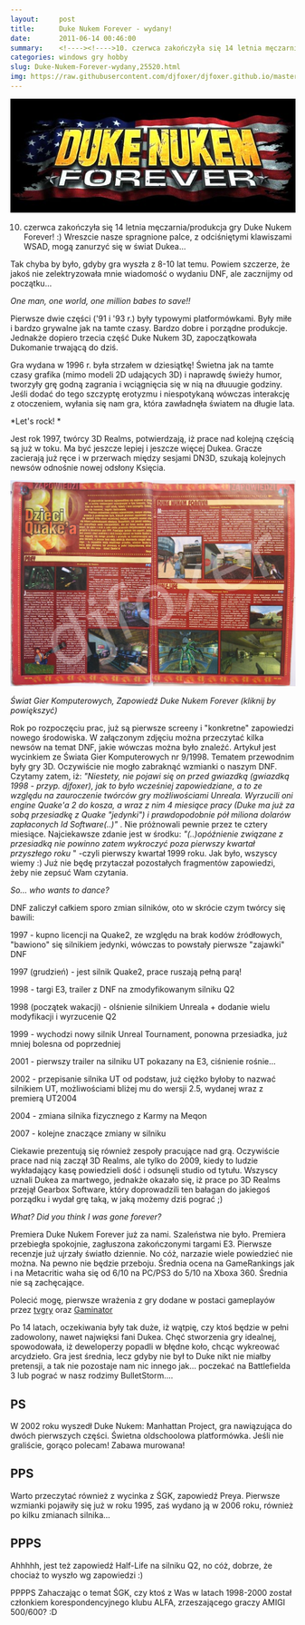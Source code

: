 ```yaml
---
layout:     post
title:      Duke Nukem Forever - wydany!
date:       2011-06-14 00:46:00
summary:    <!----><!---->10. czerwca zakończyła się 14 letnia męczarnia/produkcja gry Duke Nukem Forever!  — ) Wreszcie nasze spragnione palce, z odciśniętymi klawiszami WSAD, mogą zanurzyć się w świat Dukea... Tak chyba by było,  gdyby gra wyszła z 8-10 lat temu. Powiem szczerze, że jakoś nie zelektryzowała mnie wiadomość o wydaniu DNF, ale zacznijmy od początku...One man, one world, one million babes to save...
categories: windows gry hobby
slug: Duke-Nukem-Forever-wydany,25520.html
img: https://raw.githubusercontent.com/djfoxer/djfoxer.github.io/master/_img/2011-6-14-_198_/g_-_-x-_-_-_x20110613185325_2.jpg
---
```






![desk](https://raw.githubusercontent.com/djfoxer/djfoxer.github.io/master/_img/2011-6-14-_198_/g_-_-x-_-_-_x20110613185325_2.jpg)

 


10. czerwca zakończyła się 14 letnia męczarnia/produkcja gry Duke Nukem Forever! :) Wreszcie nasze spragnione palce, z odciśniętymi klawiszami WSAD, mogą zanurzyć się w świat Dukea... 

Tak chyba by było,  gdyby gra wyszła z 8-10 lat temu. Powiem szczerze, że jakoś nie zelektryzowała mnie wiadomość o wydaniu DNF, ale zacznijmy od początku...


 *One man, one world, one million babes to save!!* 

Pierwsze dwie części ('91 i '93 r.) były typowymi platformówkami. Były miłe i bardzo grywalne jak na tamte czasy. Bardzo dobre i porządne produkcje. Jednakże dopiero trzecia część Duke Nukem 3D, zapoczątkowała Dukomanie trwającą do dziś. 

Gra wydana w 1996 r. była strzałem w dziesiątkę! Świetna jak na tamte czasy grafika (mimo modeli 2D udających 3D) i naprawdę świeży humor, tworzyły grę godną zagrania i wciągnięcia się w nią na dłuuugie godziny. Jeśli dodać do tego szczyptę erotyzmu i niespotykaną wówczas interakcję z otoczeniem, wyłania się nam gra, która zawładnęła światem na długie lata.


 *Let's rock! * 

Jest rok 1997, twórcy 3D Realms, potwierdzają, iż prace nad kolejną częścią są już w toku. Ma być jeszcze lepiej i jeszcze więcej Dukea. Gracze zacierają już ręce i w przerwach między sesjami DN3D, szukają kolejnych newsów odnośnie nowej odsłony Księcia.



![desk](https://raw.githubusercontent.com/djfoxer/djfoxer.github.io/master/_img/2011-6-14-_198_/g_-_-x-_-_-_x20110613191812_1.jpg)

 
 *Świat Gier Komputerowych, Zapowiedź Duke Nukem Forever (kliknij by powiększyć)* 

Rok po rozpoczęciu prac, już są pierwsze screeny i "konkretne" zapowiedzi nowego środowiska. 
W załączonym zdjęciu można przeczytać kilka newsów na temat DNF, jakie wówczas można było znaleźć. Artykuł jest wycinkiem ze Świata Gier Komputerowych nr 9/1998. Tematem przewodnim były gry 3D. Oczywiście nie mogło zabraknąć wzmianki o naszym DNF. 
Czytamy zatem, iż:  *"Niestety, nie pojawi się on przed gwiazdką (gwiazdką 1998 - przyp. djfoxer), jak to było wcześniej zapowiedziane, a to ze względu na zauroczenie twórców gry możliwościami Unreala. Wyrzucili oni engine Quake'a 2 do kosza, a wraz z nim 4 miesiące pracy (Duke ma już za sobą przesiadkę z Quake "jedynki") i prawdopodobnie pół miliona dolarów zapłaconych Id Software(..)"* . Nie próżnowali pewnie przez te cztery miesiące. 
Najciekawsze zdanie jest w środku:  *"(..)opóźnienie związane z przesiadką nie powinno zatem wykroczyć poza pierwszy kwartał przyszłego roku* " -czyli pierwszy kwartał 1999 roku. Jak było, wszyscy wiemy :) Już nie będę przytaczał pozostałych fragmentów zapowiedzi, żeby nie zepsuć Wam czytania. 


 *So... who wants to dance?* 

DNF zaliczył całkiem sporo zmian silników, oto w skrócie czym twórcy się bawili:

1997 - kupno licencji na Quake2, ze względu na brak kodów źródłowych, "bawiono" się silnikiem jedynki, wówczas to powstały pierwsze "zajawki" DNF

1997 (grudzień) - jest silnik Quake2, prace ruszają pełną parą!

1998 - targi E3, trailer z DNF na zmodyfikowanym silniku Q2

1998 (początek wakacji) - olśnienie silnikiem Unreala + dodanie wielu modyfikacji i wyrzucenie Q2 

1999 - wychodzi nowy silnik Unreal Tournament, ponowna przesiadka, już mniej bolesna od poprzedniej

2001 - pierwszy trailer na silniku UT pokazany na E3, ciśnienie rośnie...

2002 - przepisanie silnika UT od podstaw, już ciężko byłoby to nazwać silnikiem UT, możliwościami bliżej mu do wersji 2.5, wydanej wraz z premierą UT2004

2004 - zmiana silnika fizycznego z Karmy na Meqon 

2007 - kolejne znaczące zmiany w silniku


Ciekawie prezentują się również zespoły pracujące nad grą. Oczywiście prace nad nią zaczął 3D Realms, ale tylko do 2009, kiedy to ludzie wykładający kasę powiedzieli dość i odsunęli studio od tytułu. Wszyscy uznali Dukea za martwego, jednakże okazało się, iż prace po 3D Realms przejął Gearbox Software, który doprowadzili ten bałagan do jakiegoś porządku i wydał grę taką, w jaką możemy dziś pograć ;)

 *What? Did you think I was gone forever?* 

Premiera Duke Nukem Forever już za nami. Szaleństwa nie było. Premiera przebiegła spokojnie, zagłuszona zakończonymi targami E3. Pierwsze recenzje już ujrzały światło dziennie. No cóż, narzazie wiele powiedzieć nie można. Na pewno nie będzie przeboju. Średnia ocena na GameRankings jak i na Metacritic waha się od 6/10 na PC/PS3 do 5/10 na Xboxa 360. Średnia nie są zachęcające. 

Polecić mogę, pierwsze wrażenia z gry dodane w postaci gameplayów przez [tvgry](http://tvgry.pl/?ID=1745)  oraz [Gaminator](http://www.gaminator.tv/video/19977,Duke-Nukem-Forever-pierwsze-wra%C5%BCenia.html) 

Po 14 latach, oczekiwania były tak duże, iż wątpię, czy ktoś będzie w pełni zadowolony, nawet najwięksi fani Dukea. Chęć stworzenia gry idealnej, spowodowała, iż deweloperzy popadli w błędne koło, chcąc wykreować arcydzieło. 
Gra jest średnia, lecz gdyby nie był to Duke nikt nie miałby pretensji, a tak nie pozostaje nam nic innego jak... poczekać na Battlefielda 3 lub pograć w nasz rodzimy BulletStorm....





## PS



W 2002 roku wyszedł Duke Nukem: Manhattan Project, gra nawiązująca do dwóch pierwszych części. Świetna oldschoolowa  platformówka. Jeśli nie graliście, gorąco polecam! Zabawa murowana!



## PPS



Warto przeczytać również z wycinka z ŚGK, zapowiedź Preya. Pierwsze wzmianki pojawiły się już w roku 1995, zaś wydano ją w 2006 roku, również po kilku zmianach silnika...



## PPPS



Ahhhhh, jest też zapowiedź Half-Life na silniku Q2, no cóż, dobrze, że chociaż to wyszło wg zapowiedzi :)

PPPPS
Zahaczając o temat ŚGK, czy ktoś z Was w latach 1998-2000 został członkiem korespondencyjnego klubu ALFA, zrzeszającego graczy AMIGI 500/600? :D


